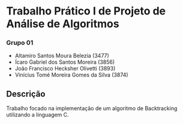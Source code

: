 # Trabalho Prático I de Projeto de Análise de Algoritmos

### Grupo 01
- Altamiro Santos Moura Belezia (3477)
- Ícaro Gabriel dos Santos Moreira (3856)
- João Francisco Hecksher Olivetti (3893)
- Vinícius Tomé Moreira Gomes da Silva (3874)

## Descrição
Trabalho focado na implementação de um algoritmo
de Backtracking utilizando a linguagem C.
